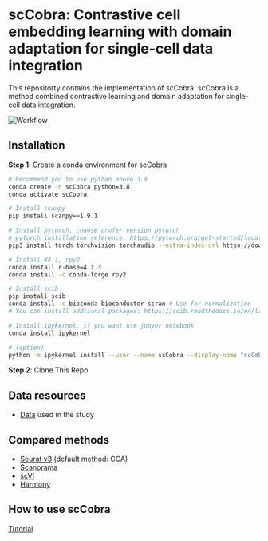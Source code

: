 # scCobra: Contrastive cell embedding learning with domain adaptation for single-cell data integration 
  
This repositorty contains the implementation of scCobra. scCobra is a method combined contrastive learning and domain adaptation for single-cell data integration. 

![Workflow](https://raw.githubusercontent.com/GlancerZ/scCobra/main/Figure/single-cell-model.png)


## Installation

**Step 1**: Create a conda environment for scCobra

```bash
# Recommend you to use python above 3.8
conda create -n scCobra python=3.8
conda activate scCobra

# Install scanpy
pip install scanpy==1.9.1

# Install pytorch, choose profer version pytorch
# pytorch installation reference: https://pytorch.org/get-started/locally/
pip3 install torch torchvision torchaudio --extra-index-url https://download.pytorch.org/whl/cu116

# Install R4.1, rpy2
conda install r-base=4.1.3
conda install -c conda-forge rpy2

# Install scib
pip install scib
conda install -c bioconda bioconductor-scran # Use for normalization
# You can install addtional packages: https://scib.readthedocs.io/en/latest/index.html

# Install ipykernel, if you want use jupyer notebook
conda install ipykernel

# (option) 
python -m ipykernel install --user --name scCobra --display-name "scCobra"

``` 

**Step 2**: Clone This Repo


## Data resources

* [Data](https://figshare.com/articles/dataset/Benchmarking_atlas-level_data_integration_in_single-cell_genomics_-_integration_task_datasets_Immune_and_pancreas_/12420968) used in the study

## Compared methods

- [Seurat v3](https://github.com/satijalab/seurat) (default method: CCA) 
- [Scanorama](https://github.com/brianhie/scanorama)
- [scVI](https://github.com/YosefLab/scVI)
- [Harmony](https://github.com/slowkow/harmonypy) 

## How to use scCobra
[Tutorial](https://raw.githubusercontent.com/GlancerZ/scCobra/main/Figure/pancreas_demo.ipynb)

